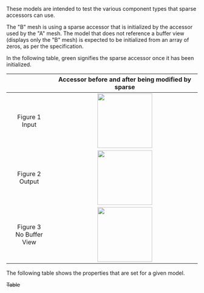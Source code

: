 These models are intended to test the various component types that sparse accessors can use.  

The "B" mesh is using a sparse accessor that is initialized by the accessor used by the "A" mesh.
The model that does not reference a buffer view (displays only the "B" mesh) is expected to be initialized from an array of zeros, as per the specification.  

In the following table, green signifies the sparse accessor once it has been initialized.  

|   | Accessor before and after being modified by sparse |
| :---: | :---: |
| Figure 1<br>Input | <img src="Figures/SparseAccessor_Input.png" height="144" align="middle"> |
| Figure 2<br>Output | <img src="Figures/SparseAccessor_Output-Rotation.png" height="144" align="middle"> |
| Figure 3<br>No Buffer View | <img src="Figures/SparseAccessor_NoBufferView.png" height="144" align="middle"> |  

The following table shows the properties that are set for a given model.  

~~Table~~ 
